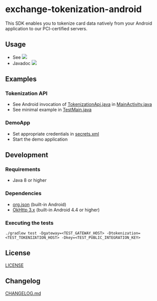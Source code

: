 # exchange-tokenization-android

This SDK enables you to tokenize card data natively from your Android application to our PCI-certified servers.

## Usage

- See [![](https://jitpack.io/v/allsecure-pay/exchange-tokenization-android.svg)](https://jitpack.io/#allsecure-pay/exchange-tokenization-android)
- Javadoc [![](https://javadoc.jitpack.io/v/allsecure-pay/exchange-tokenization-android.svg)](https://javadoc.jitpack.io/#allsecure-pay/exchange-tokenization-android)


## Examples

### Tokenization API
- See Android invocation of [TokenizationApi.java](exchange-tokenization-api/src/main/java/com/exchange/api/tokenization/TokenizationApi.java) in [MainActivity.java](exchange-tokenization-demoapp/src/main/java/com/exchange/tokenizationdemo/MainActivity.java)
- See minimal example in [TestMain.java](exchange-tokenization-api/src/test/java/com/exchange/api/tokenization/TestMain.java)


### DemoApp
- Set appropriate credentials in [secrets.xml](exchange-tokenization-demoapp/src/main/res/values/secrets.xml)
- Start the demo application

## Development

### Requirements
- Java 8 or higher

### Dependencies
- [org.json](https://github.com/stleary/JSON-java) (built-in Android)
- [OkHttp 3.x](http://square.github.io/okhttp/) (built-in Android 4.4 or higher)

### Executing the tests
```
./gradlew test -Dgateway=<TEST_GATEWAY_HOST> -Dtokenization=<TEST_TOKENIZATION_HOST> -Dkey=<TEST_PUBLIC_INTEGRATION_KEY>
```

## License

[LICENSE](LICENSE)

## Changelog

[CHANGELOG.md](CHANGELOG.md)
